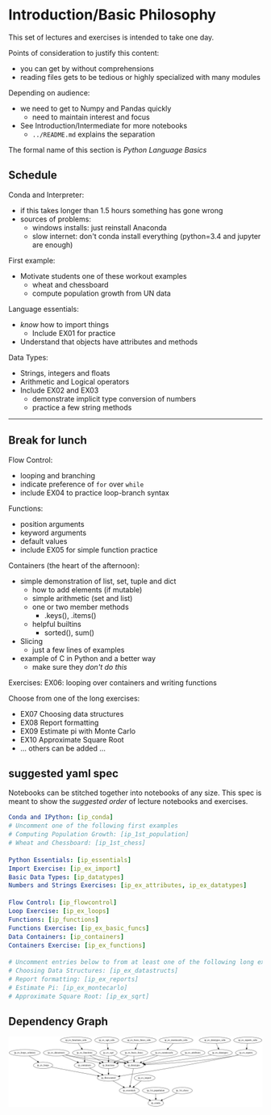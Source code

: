 # Introduction/Basic Philosophy

This set of lectures and exercises is intended to take one day.

Points of consideration to justify this content:
* you can get by without comprehensions
* reading files gets to be tedious or highly specialized with many modules

Depending on audience:
* we need to get to Numpy and Pandas quickly
  * need to maintain interest and focus
* See Introduction/Intermediate for more notebooks
  * `../README.md` explains the separation

The formal name of this section is *Python Language Basics*


## Schedule

Conda and Interpreter:
 * if this takes longer than 1.5 hours something has gone wrong
 * sources of problems:
   * windows installs: just reinstall Anaconda
   * slow internet: don't conda install everything (python=3.4 and jupyter are enough)

First example:
 * Motivate students one of these workout examples
   * wheat and chessboard
   * compute population growth from UN data

Language essentials:
 * *know* how to import things
   * Include EX01 for practice
 * Understand that objects have attributes and methods

Data Types:
 * Strings, integers and floats
 * Arithmetic and Logical operators
 * Include EX02 and EX03
   * demonstrate implicit type conversion of numbers
   * practice a few string methods

----
Break for lunch
----

Flow Control:
 * looping and branching
 * indicate preference of `for` over `while`
 * include EX04 to practice loop-branch syntax

Functions:
 * position arguments
 * keyword arguments
 * default values
 * include EX05 for simple function practice

Containers (the heart of the afternoon):
 * simple demonstration of list, set, tuple and dict
   * how to add elements (if mutable)
   * simple arithmetic (set and list)
   * one or two member methods
     * .keys(), .items()
   * helpful builtins
     * sorted(), sum()
 * Slicing
   * just a few lines of examples
 * example of C in Python and a better way
   * make sure they *don't do this*

Exercises:
 EX06: looping over containers and writing functions

 Choose from one of the long exercises:
   * EX07 Choosing data structures
   * EX08 Report formatting
   * EX09 Estimate pi with Monte Carlo
   * EX10 Approximate Square Root
   * ... others can be added ...


## suggested yaml spec
Notebooks can be stitched together into notebooks of any size.
This spec is meant to show the *suggested order* of lecture notebooks and exercises.

```yaml
Conda and IPython: [ip_conda]
# Uncomment one of the following first examples
# Computing Population Growth: [ip_1st_population]
# Wheat and Chessboard: [ip_1st_chess]

Python Essentials: [ip_essentials]
Import Exercise: [ip_ex_import]
Basic Data Types: [ip_datatypes]
Numbers and Strings Exercises: [ip_ex_attributes, ip_ex_datatypes]

Flow Control: [ip_flowcontrol]
Loop Exercise: [ip_ex_loops]
Functions: [ip_functions]
Functions Exercise: [ip_ex_basic_funcs]
Data Containers: [ip_containers]
Containers Exercise: [ip_ex_functions]

# Uncomment entries below to from at least one of the following long exercises
# Choosing Data Structures: [ip_ex_datastructs]
# Report formatting: [ip_ex_reports]
# Estimate Pi: [ip_ex_montecarlo]
# Approximate Square Root: [ip_ex_sqrt]
```

## Dependency Graph
![Dependency Graph](graph.png)
